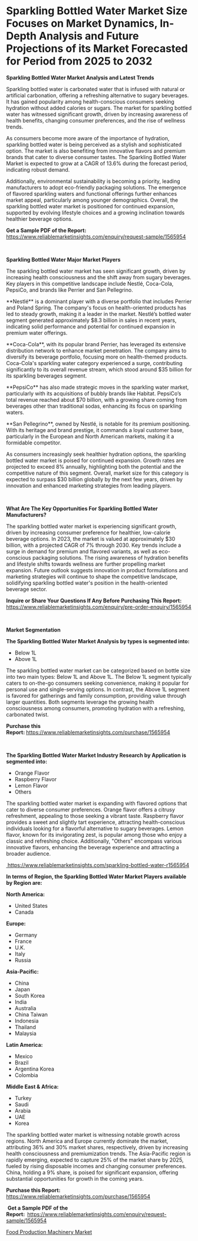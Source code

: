 <p><h1>Sparkling Bottled Water Market Size Focuses on Market Dynamics, In-Depth Analysis and Future Projections of its Market Forecasted for Period from 2025 to 2032</h1></p><p><strong>Sparkling Bottled Water Market Analysis and Latest Trends</strong></p>
<p><p>Sparkling bottled water is carbonated water that is infused with natural or artificial carbonation, offering a refreshing alternative to sugary beverages. It has gained popularity among health-conscious consumers seeking hydration without added calories or sugars. The market for sparkling bottled water has witnessed significant growth, driven by increasing awareness of health benefits, changing consumer preferences, and the rise of wellness trends.</p><p>As consumers become more aware of the importance of hydration, sparkling bottled water is being perceived as a stylish and sophisticated option. The market is also benefiting from innovative flavors and premium brands that cater to diverse consumer tastes. The Sparkling Bottled Water Market is expected to grow at a CAGR of 13.6% during the forecast period, indicating robust demand. </p><p>Additionally, environmental sustainability is becoming a priority, leading manufacturers to adopt eco-friendly packaging solutions. The emergence of flavored sparkling waters and functional offerings further enhances market appeal, particularly among younger demographics. Overall, the sparkling bottled water market is positioned for continued expansion, supported by evolving lifestyle choices and a growing inclination towards healthier beverage options.</p></p>
<p><strong>Get a Sample PDF of the Report:&nbsp;</strong> <a href="https://www.reliablemarketinsights.com/enquiry/request-sample/1565954?utm_campaign=2564&utm_medium=2&utm_source=Github&utm_content=ia&utm_term=07042025&utm_id=sparkling-bottled-water">https://www.reliablemarketinsights.com/enquiry/request-sample/1565954</a></p>
<p>&nbsp;</p>
<p><strong>Sparkling Bottled Water Major Market Players</strong></p>
<p><p>The sparkling bottled water market has seen significant growth, driven by increasing health consciousness and the shift away from sugary beverages. Key players in this competitive landscape include Nestlé, Coca-Cola, PepsiCo, and brands like Perrier and San Pellegrino.</p><p>**Nestlé** is a dominant player with a diverse portfolio that includes Perrier and Poland Spring. The company's focus on health-oriented products has led to steady growth, making it a leader in the market. Nestlé’s bottled water segment generated approximately $8.3 billion in sales in recent years, indicating solid performance and potential for continued expansion in premium water offerings.</p><p>**Coca-Cola**, with its popular brand Perrier, has leveraged its extensive distribution network to enhance market penetration. The company aims to diversify its beverage portfolio, focusing more on health-themed products. Coca-Cola's sparkling water category experienced a surge, contributing significantly to its overall revenue stream, which stood around $35 billion for its sparkling beverages segment.</p><p>**PepsiCo** has also made strategic moves in the sparkling water market, particularly with its acquisitions of bubbly brands like Habitat. PepsiCo’s total revenue reached about $70 billion, with a growing share coming from beverages other than traditional sodas, enhancing its focus on sparkling waters.</p><p>**San Pellegrino**, owned by Nestlé, is notable for its premium positioning. With its heritage and brand prestige, it commands a loyal customer base, particularly in the European and North American markets, making it a formidable competitor.</p><p>As consumers increasingly seek healthier hydration options, the sparkling bottled water market is poised for continued expansion. Growth rates are projected to exceed 8% annually, highlighting both the potential and the competitive nature of this segment. Overall, market size for this category is expected to surpass $30 billion globally by the next few years, driven by innovation and enhanced marketing strategies from leading players.</p></p>
<p>&nbsp;</p>
<p><strong>What Are The Key Opportunities For Sparkling Bottled Water Manufacturers?</strong></p>
<p><p>The sparkling bottled water market is experiencing significant growth, driven by increasing consumer preference for healthier, low-calorie beverage options. In 2023, the market is valued at approximately $30 billion, with a projected CAGR of 7% through 2030. Key trends include a surge in demand for premium and flavored variants, as well as eco-conscious packaging solutions. The rising awareness of hydration benefits and lifestyle shifts towards wellness are further propelling market expansion. Future outlook suggests innovation in product formulations and marketing strategies will continue to shape the competitive landscape, solidifying sparkling bottled water's position in the health-oriented beverage sector.</p></p>
<p><strong>Inquire or Share Your Questions If Any Before Purchasing This Report:</strong> <a href="https://www.reliablemarketinsights.com/enquiry/pre-order-enquiry/1565954?utm_campaign=2564&utm_medium=2&utm_source=Github&utm_content=ia&utm_term=07042025&utm_id=sparkling-bottled-water">https://www.reliablemarketinsights.com/enquiry/pre-order-enquiry/1565954</a></p>
<p>&nbsp;</p>
<p><strong>Market Segmentation</strong></p>
<p><strong>The Sparkling Bottled Water Market Analysis by types is segmented into:</strong></p>
<p><ul><li>Below 1L</li><li>Above 1L</li></ul></p>
<p><p>The sparkling bottled water market can be categorized based on bottle size into two main types: Below 1L and Above 1L. The Below 1L segment typically caters to on-the-go consumers seeking convenience, making it popular for personal use and single-serving options. In contrast, the Above 1L segment is favored for gatherings and family consumption, providing value through larger quantities. Both segments leverage the growing health consciousness among consumers, promoting hydration with a refreshing, carbonated twist.</p></p>
<p><strong>Purchase this Report:&nbsp;</strong><a href="https://www.reliablemarketinsights.com/purchase/1565954?utm_campaign=2564&utm_medium=2&utm_source=Github&utm_content=ia&utm_term=07042025&utm_id=sparkling-bottled-water">https://www.reliablemarketinsights.com/purchase/1565954</a></p>
<p>&nbsp;</p>
<p><strong>The Sparkling Bottled Water Market Industry Research by Application is segmented into:</strong></p>
<p><ul><li>Orange Flavor</li><li>Raspberry Flavor</li><li>Lemon Flavor</li><li>Others</li></ul></p>
<p><p>The sparkling bottled water market is expanding with flavored options that cater to diverse consumer preferences. Orange flavor offers a citrusy refreshment, appealing to those seeking a vibrant taste. Raspberry flavor provides a sweet and slightly tart experience, attracting health-conscious individuals looking for a flavorful alternative to sugary beverages. Lemon flavor, known for its invigorating zest, is popular among those who enjoy a classic and refreshing choice. Additionally, "Others" encompass various innovative flavors, enhancing the beverage experience and attracting a broader audience.</p></p>
<p><a href="https://www.reliablemarketinsights.com/sparkling-bottled-water-r1565954?utm_campaign=2564&utm_medium=2&utm_source=Github&utm_content=ia&utm_term=07042025&utm_id=sparkling-bottled-water">&nbsp;https://www.reliablemarketinsights.com/sparkling-bottled-water-r1565954</a></p>
<p><strong>In terms of Region, the Sparkling Bottled Water Market Players available by Region are:</strong></p>
<p>
    <p> <strong> North America: </strong>
        <ul>
            <li>United States</li>
            <li>Canada</li>
        </ul>
        </p> 
    <p> <strong> Europe: </strong>
        <ul>
            <li>Germany</li>
            <li>France</li>
            <li>U.K.</li>
            <li>Italy</li>
            <li>Russia</li>
        </ul>
        </p> 
    <p> <strong> Asia-Pacific: </strong>
        <ul>
            <li>China</li>
            <li>Japan</li>
            <li>South Korea</li>
            <li>India</li>
            <li>Australia</li>
            <li>China Taiwan</li>
            <li>Indonesia</li>
            <li>Thailand</li>
            <li>Malaysia</li>
        </ul>
        </p> 
    <p> <strong> Latin America: </strong>
        <ul>
            <li>Mexico</li>
            <li>Brazil</li>
            <li>Argentina Korea</li>
            <li>Colombia</li>
        </ul>
        </p> 
    <p> <strong> Middle East & Africa: </strong>
        <ul>
            <li>Turkey</li>
            <li>Saudi</li>
            <li>Arabia</li>
            <li>UAE</li>
            <li>Korea</li>
        </ul>
    </p>
    </p>
<p><p>The sparkling bottled water market is witnessing notable growth across regions. North America and Europe currently dominate the market, attributing 36% and 30% market shares, respectively, driven by increasing health consciousness and premiumization trends. The Asia-Pacific region is rapidly emerging, expected to capture 25% of the market share by 2025, fueled by rising disposable incomes and changing consumer preferences. China, holding a 9% share, is poised for significant expansion, offering substantial opportunities for growth in the coming years.</p></p>
<p><strong>Purchase this Report: </strong><a href="https://www.reliablemarketinsights.com/purchase/1565954?utm_campaign=2564&utm_medium=2&utm_source=Github&utm_content=ia&utm_term=07042025&utm_id=sparkling-bottled-water">https://www.reliablemarketinsights.com/purchase/1565954</a></p>
<p>&nbsp;<strong>Get a Sample PDF of the Report:&nbsp;&nbsp;</strong><a href="https://www.reliablemarketinsights.com/enquiry/request-sample/1565954?utm_campaign=2564&utm_medium=2&utm_source=Github&utm_content=ia&utm_term=07042025&utm_id=sparkling-bottled-water">https://www.reliablemarketinsights.com/enquiry/request-sample/1565954</a></p>
<p><strong></strong></p>
<p><p><a href="https://github.com/krinerstormy331/Market-Research-Report-List-1/blob/main/food-production-machinery-market.md?utm_campaign=2564&utm_medium=2&utm_source=Github&utm_content=ia&utm_term=07042025&utm_id=sparkling-bottled-water">Food Production Machinery Market</a></p></p>